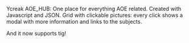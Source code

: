 Ycreak AOE_HUB: One place for everything AOE related. Created with Javascript and JSON. Grid with clickable pictures: every click shows a modal with more information and links to the subjects.

And it now supports tig!
